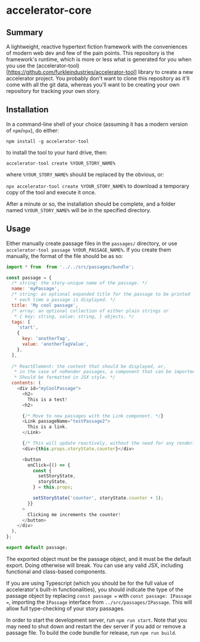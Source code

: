 # accelerator-core

## Summary

A lightweight, reactive hypertext fiction framework with the conveniences of modern web dev and few of the pain points. This repository is the framework's runtime, which is more or less what is generated for you when you use the (accelerator-tool)[https://github.com/furkleindustries/accelerator-tool] library to create a new accelerator project. You probably don't want to clone this repository as it'll come with all the git data, whereas you'll want to be creating your own repository for tracking your own story.

## Installation

In a command-line shell of your choice (assuming it has a modern version of `npm`/`npx`), do either:

`npm install -g accelerator-tool`

to install the tool to your hard drive, then:

`accelerator-tool create %YOUR_STORY_NAME%`

where `%YOUR_STORY_NAME%` should be replaced by the obvious, or:

`npx accelerator-tool create %YOUR_STORY_NAME%` to download a temporary copy of the tool and execute it once.

After a minute or so, the installation should be complete, and a folder named `%YOUR_STORY_NAME%` will be in the specified directory.

## Usage

Either manually create passage files in the `passages/` directory, or use `accelerator-tool passage %YOUR_PASSAGE_NAME%`. If you create them manually, the format of the file should be as so:

```javascript
import * from  from '../../src/passages/bundle';

const passage = {
  /* string: the story-unique name of the passage. */
  name: 'myPassage',
  /* string: an optional expanded title for the passage to be printed
   * each time a passage is displayed. */
  title: 'My cool passage',
  /* array: an optional collection of either plain strings or
   * { key: string, value: string, } objects. */
  tags: [
  	'start',
    {
      key: 'anotherTag',
      value: 'anotherTagValue',
    },
  ],
  
  /* ReactElement: the content that should be displayed, or,
   * in the case of noRender passages, a component that can be imported.
   * Should be formatted in JSX style. */
  contents: (
    <div id="myCoolPassage">
      <h2>
        This is a test!
      <h2>

      {/* Move to new passages with the Link component. */}
      <Link passageName="testPassage2">
        This is a link.
      </Link>

      {/* This will update reactively, without the need for any rendering logic on your part. */}
      <div>{this.props.storyState.counter}</div>

      <button
        onClick={() => {
          const {
            setStoryState,
            storyState,
          } = this.props;

          setStoryState('counter', storyState.counter + 1);
        }}
      >
        Clicking me increments the counter!
      </button>
    </div>
  ),
};

export default passage;
```

The exported object must be the passage object, and it must be the default export. Doing otherwise will break. You can use any valid JSX, including functional and class-based components.

If you are using Typescript (which you should be for the full value of accelerator's built-in functionalities), you should indicate the type of the passage object by replacing `const passage =` with `const passage: IPassage =`, importing the `IPassage` interface from `../src/passages/IPassage`. This will allow full type-checking of your story passages.

In order to start the development server, run `npm run start`. Note that you may need to shut down and restart the dev server if you add or remove a passage file. To build the code bundle for release, run `npm run build`.